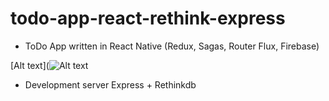 # todo-app-react-rethink-express

- ToDo App written in React Native (Redux, Sagas, Router Flux, Firebase)

[Alt text](![Alt text](http://full/path/to/img.jpg "demo")

- Development server Express + Rethinkdb
